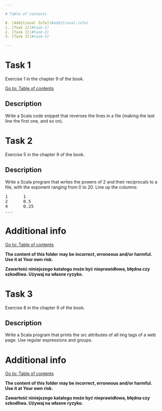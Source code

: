 ```yaml
---

# Table of contents

0. [Additional Info](#additional-info)
1. [Task 1](#task-1)
2. [Task 2](#task-2)
3. [Task 3](#task-3)

---
```


# Task 1

Exercise 1 in the chapter 9 of the book.

[Go to: Table of contents](#table-of-contents)

## Description

Write a Scala code snippet that reverses the lines in a file (making the last
line the first one, and so on).

# Task 2

Exercise 5 in the chapter 9 of the book.

## Description

Write a Scala program that writes the powers of 2 and their reciprocals to a
file, with the exponent ranging from 0 to 20. Line up the columns:

<pre>
1      1
2      0.5
4      0.25
...
</pre>

# Additional info

[Go to: Table of contents](#table-of-contents)

**The content of this folder may be incorrect, erroneous and/or harmful. Use it at Your own risk.**

**Zawartość niniejszego katalogu może być nieprawidłowa, błędna czy szkodliwa. Używaj na własne ryzyko.**

# Task 3

Exercise 8 in the chapter 9 of the book.

## Description

Write a Scala program that prints the src attributes of all img tags of a web page. Use regular expressions and groups.

# Additional info

[Go to: Table of contents](#table-of-contents)

**The content of this folder may be incorrect, erroneous and/or harmful. Use it at Your own risk.**

**Zawartość niniejszego katalogu może być nieprawidłowa, błędna czy szkodliwa. Używaj na własne ryzyko.**
